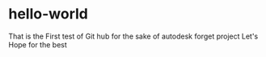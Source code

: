 # hello-world
That is the First test of Git hub for the sake of autodesk forget project
Let's Hope for the best
